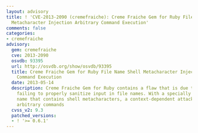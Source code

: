 ```yaml
---
layout: advisory
title: ! 'CVE-2013-2090 (cremefraiche): Creme Fraiche Gem for Ruby File Name Shell
  Metacharacter Injection Arbitrary Command Execution'
comments: false
categories:
- cremefraiche
advisory:
  gem: cremefraiche
  cve: 2013-2090
  osvdb: 93395
  url: http://osvdb.org/show/osvdb/93395
  title: Creme Fraiche Gem for Ruby File Name Shell Metacharacter Injection Arbitrary
    Command Execution
  date: 2013-05-14
  description: Creme Fraiche Gem for Ruby contains a flaw that is due to the program
    failing to properly sanitize input in file names. With a specially crafted file
    name that contains shell metacharacters, a context-dependent attacker can execute
    arbitrary commands
  cvss_v2: 9.3
  patched_versions:
  - ! '>= 0.6.1'
---
```

